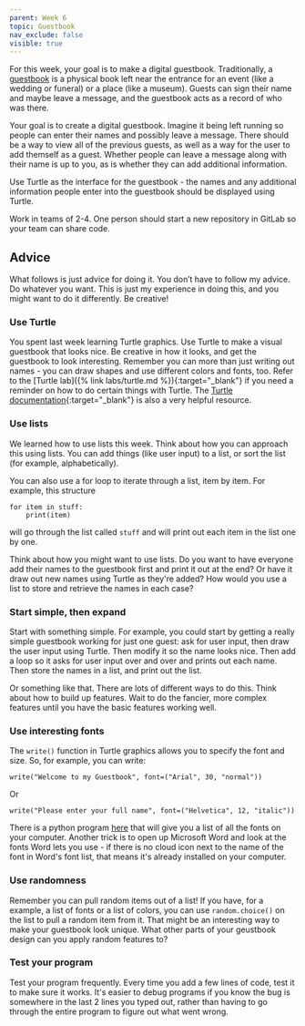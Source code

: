 ```yaml
---
parent: Week 6
topic: Guestbook
nav_exclude: false
visible: true
---
```


For this week, your goal is to make a digital guestbook. Traditionally, a [guestbook](https://en.wikipedia.org/wiki/Guestbook) is a physical book left near the entrance for an event (like a wedding or funeral) or a place (like a museum). Guests can sign their name and maybe leave a message, and the guestbook acts as a record of who was there.

Your goal is to create a digital guestbook. Imagine it being left running so people can enter their names and possibly leave a message. There should be a way to view all of the previous guests, as well as a way for the user to add themself as a guest. Whether people can leave a message along with their name is up to you, as is whether they can add additional information.

Use Turtle as the interface for the guestbook - the names and any additional information people enter into the guestbook should be displayed using Turtle.

Work in teams of 2-4. One person should start a new repository in GitLab so your team can share code.

## Advice

What follows is just advice for doing it. You don’t have to follow my advice. Do whatever you want. This is just my experience in doing this, and you might want to do it differently. Be creative!

### Use Turtle

You spent last week learning Turtle graphics. Use Turtle to make a visual guestbook that looks nice. Be creative in how it looks, and get the guestbook to look interesting. Remember you can more than just writing out names - you can draw shapes and use different colors and fonts, too. Refer to the [Turtle lab]({% link labs/turtle.md %}){:target="_blank"} if you need a reminder on how to do certain things with Turtle. The [Turtle documentation](https://docs.python.org/3/library/turtle.html){:target="_blank"} is also a very helpful resource.

### Use lists

We learned how to use lists this week. Think about how you can approach this using lists. You can add things (like user input) to a list, or sort the list (for example, alphabetically).

You can also use a for loop to iterate through a list, item by item. For example, this structure
```
for item in stuff:
    print(item)
```
will go through the list called `stuff` and will print out each item in the list one by one.

Think about how you might want to use lists. Do you want to have everyone add their names to the guestbook first and print it out at the end? Or have it draw out new names using Turtle as they're added? How would you use a list to store and retrieve the names in each case?

### Start simple, then expand

Start with something simple. For example, you could start by getting a really simple guestbook working for just one guest: ask for user input, then draw the user input using Turtle. Then modify it so the name looks nice. Then add a loop so it asks for user input over and over and prints out each name. Then store the names in a list, and print out the list.

Or something like that. There are lots of different ways to do this. Think about how to build up features. Wait to do the fancier, more complex features until you have the basic features working well.

### Use interesting fonts

The `write()` function in Turtle graphics allows you to specify the font and size.  So, for example, you can write:
```
write("Welcome to my Guestbook", font=("Arial", 30, "normal"))
```
Or
```
write("Please enter your full name", font=("Helvetica", 12, "italic"))
```

There is a python program [here](https://gitlab.msu.edu/mi-250/random-lists/-/snippets/143) that will give you a list of all the fonts on your computer. Another trick is to open up Microsoft Word and look at the fonts Word lets you use - if there is no cloud icon next to the name of the font in Word's font list, that means it's already installed on your computer.

### Use randomness

Remember you can pull random items out of a list! If you have, for a example, a list of fonts or a list of colors, you can use `random.choice()` on the list to pull a random item from it. That might be an interesting way to make your guestbook look unique. What other parts of your geustbook design can you apply random features to?

### Test your program

Test your program frequently. Every time you add a few lines of code, test it to make sure it works. It's easier to debug programs if you know the bug is somewhere in the last 2 lines you typed out, rather than having to go through the entire program to figure out what went wrong.






